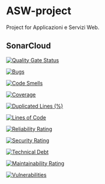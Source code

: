 # ASW-project

Project for Applicazioni e Servizi Web.

## SonarCloud

[![Quality Gate Status](https://sonarcloud.io/api/project_badges/measure?project=AndreaB2000_ASW-project&metric=alert_status)](https://sonarcloud.io/summary/new_code?id=AndreaB2000_ASW-project)

[![Bugs](https://sonarcloud.io/api/project_badges/measure?project=AndreaB2000_ASW-project&metric=bugs)](https://sonarcloud.io/summary/new_code?id=AndreaB2000_ASW-project)

[![Code Smells](https://sonarcloud.io/api/project_badges/measure?project=AndreaB2000_ASW-project&metric=code_smells)](https://sonarcloud.io/summary/new_code?id=AndreaB2000_ASW-project)

[![Coverage](https://sonarcloud.io/api/project_badges/measure?project=AndreaB2000_ASW-project&metric=coverage)](https://sonarcloud.io/summary/new_code?id=AndreaB2000_ASW-project)

[![Duplicated Lines (%)](https://sonarcloud.io/api/project_badges/measure?project=AndreaB2000_ASW-project&metric=duplicated_lines_density)](https://sonarcloud.io/summary/new_code?id=AndreaB2000_ASW-project)

[![Lines of Code](https://sonarcloud.io/api/project_badges/measure?project=AndreaB2000_ASW-project&metric=ncloc)](https://sonarcloud.io/summary/new_code?id=AndreaB2000_ASW-project)

[![Reliability Rating](https://sonarcloud.io/api/project_badges/measure?project=AndreaB2000_ASW-project&metric=reliability_rating)](https://sonarcloud.io/summary/new_code?id=AndreaB2000_ASW-project)

[![Security Rating](https://sonarcloud.io/api/project_badges/measure?project=AndreaB2000_ASW-project&metric=security_rating)](https://sonarcloud.io/summary/new_code?id=AndreaB2000_ASW-project)

[![Technical Debt](https://sonarcloud.io/api/project_badges/measure?project=AndreaB2000_ASW-project&metric=sqale_index)](https://sonarcloud.io/summary/new_code?id=AndreaB2000_ASW-project)

[![Maintainability Rating](https://sonarcloud.io/api/project_badges/measure?project=AndreaB2000_ASW-project&metric=sqale_rating)](https://sonarcloud.io/summary/new_code?id=AndreaB2000_ASW-project)

[![Vulnerabilities](https://sonarcloud.io/api/project_badges/measure?project=AndreaB2000_ASW-project&metric=vulnerabilities)](https://sonarcloud.io/summary/new_code?id=AndreaB2000_ASW-project)
